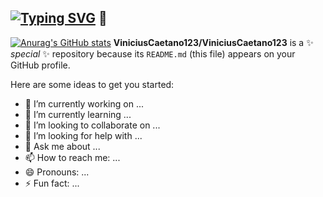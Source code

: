 ## [![Typing SVG](https://readme-typing-svg.demolab.com?font=apple-system&pause=1000&color=F7F7F7&width=435&lines=Hey%2C++Vinicius+here!+)](https://git.io/typing-svg) 👋



[![Anurag's GitHub stats](https://github-readme-stats.vercel.app/api?username=ViniciusCaetano123)](https://github.com/ViniciusCaetano123/github-readme-stats)
**ViniciusCaetano123/ViniciusCaetano123** is a ✨ _special_ ✨ repository because its `README.md` (this file) appears on your GitHub profile.

Here are some ideas to get you started:

- 🔭 I’m currently working on ...
- 🌱 I’m currently learning ...
- 👯 I’m looking to collaborate on ...
- 🤔 I’m looking for help with ...
- 💬 Ask me about ...
- 📫 How to reach me: ...
- 😄 Pronouns: ...
- ⚡ Fun fact: ...

